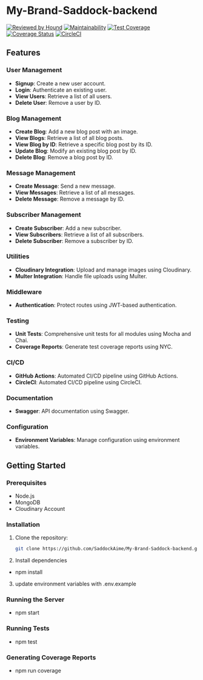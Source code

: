 # My-Brand-Saddock-backend

[![Reviewed by Hound](https://img.shields.io/badge/Reviewed_by-Hound-8E64B0.svg)](https://houndci.com)
[![Maintainability](https://api.codeclimate.com/v1/badges/27632a66198c4b9afbc4/maintainability)](https://codeclimate.com/github/SaddockAime/My-Brand-Saddock-backend/maintainability)
[![Test Coverage](https://api.codeclimate.com/v1/badges/27632a66198c4b9afbc4/test_coverage)](https://codeclimate.com/github/SaddockAime/My-Brand-Saddock-backend/test_coverage)
[![Coverage Status](https://coveralls.io/repos/github/SaddockAime/My-Brand-Saddock-backend/badge.svg?branch=main)](https://coveralls.io/github/SaddockAime/My-Brand-Saddock-backend?branch=main)
[![CircleCI](https://dl.circleci.com/status-badge/img/circleci/YP657XkYXwnQfGBvMSFtNN/Ew4rKc7T4aHxi1UN1mnNSL/tree/main.svg?style=svg)](https://dl.circleci.com/status-badge/redirect/circleci/YP657XkYXwnQfGBvMSFtNN/Ew4rKc7T4aHxi1UN1mnNSL/tree/main)

## Features

### User Management
- **Signup**: Create a new user account.
- **Login**: Authenticate an existing user.
- **View Users**: Retrieve a list of all users.
- **Delete User**: Remove a user by ID.

### Blog Management
- **Create Blog**: Add a new blog post with an image.
- **View Blogs**: Retrieve a list of all blog posts.
- **View Blog by ID**: Retrieve a specific blog post by its ID.
- **Update Blog**: Modify an existing blog post by ID.
- **Delete Blog**: Remove a blog post by ID.

### Message Management
- **Create Message**: Send a new message.
- **View Messages**: Retrieve a list of all messages.
- **Delete Message**: Remove a message by ID.

### Subscriber Management
- **Create Subscriber**: Add a new subscriber.
- **View Subscribers**: Retrieve a list of all subscribers.
- **Delete Subscriber**: Remove a subscriber by ID.

### Utilities
- **Cloudinary Integration**: Upload and manage images using Cloudinary.
- **Multer Integration**: Handle file uploads using Multer.

### Middleware
- **Authentication**: Protect routes using JWT-based authentication.

### Testing
- **Unit Tests**: Comprehensive unit tests for all modules using Mocha and Chai.
- **Coverage Reports**: Generate test coverage reports using NYC.

### CI/CD
- **GitHub Actions**: Automated CI/CD pipeline using GitHub Actions.
- **CircleCI**: Automated CI/CD pipeline using CircleCI.

### Documentation
- **Swagger**: API documentation using Swagger.

### Configuration
- **Environment Variables**: Manage configuration using environment variables.

## Getting Started

### Prerequisites
- Node.js
- MongoDB
- Cloudinary Account

### Installation
1. Clone the repository:
   ```sh
   git clone https://github.com/SaddockAime/My-Brand-Saddock-backend.git
2. Install dependencies
- npm install
3. update environment variables with .env.example

### Running the Server
- npm start

### Running Tests
- npm test

### Generating Coverage Reports
- npm run coverage
